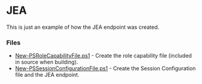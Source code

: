 # JEA
This is just an example of how the JEA endpoint was created.

### Files
- [New-PSRoleCapabilityFile.ps1](New-PSRoleCapabilityFile.ps1) - Create the role capability file (included in source when building).
- [New-PSSessionConfigurationFile.ps1](New-PSSessionConfigurationFile.ps1) - Create the Session Configuration file and the JEA endpoint.
